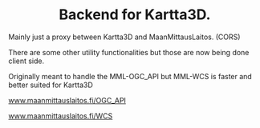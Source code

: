 <h1 align="center"> Backend for Kartta3D.</h1>

<p>Mainly just a proxy between Kartta3D and MaanMittausLaitos. (CORS)</p>
<p>There are some other utility functionalities but those are now being done client side.<p>
<p>Originally meant to handle the MML-OGC_API but MML-WCS is faster and better suited for Kartta3D<p>

<a href="https://www.maanmittauslaitos.fi/paikkatiedon-tiedostopalvelu">www.maanmittauslaitos.fi/OGC_API</a>

<a href="https://www.maanmittauslaitos.fi/ortokuvien-ja-korkeusmallien-kyselypalvelu">www.maanmittauslaitos.fi/WCS</a>